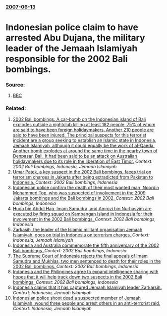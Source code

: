 ### [2007-06-13](/news/2007/06/13/index.md)

#  Indonesian police claim to have arrested Abu Dujana, the military leader of the Jemaah Islamiyah responsible for the 2002 Bali bombings. 




### Source:

1. [BBC](http://news.bbc.co.uk/2/hi/asia-pacific/6747253.stm)

### Related:

1. [ 2002 Bali bombings: A car-bomb on the Indonesian island of Bali explodes outside a nightclub killing at least 182 people, 75% of whom are said to have been foreign holidaymakers. Another 210 people are said to have been injured. The principal suspects for this terrorist incident are a group seeking to establish an Islamic state in Indonesia, Jemaah Islamiyah, although it could equally be the work of al-Qaeda. Another bomb explodes at around the same time in the nearby town of Denpasar, Bali. It had been said to be an attack on Australian holidaymakers due to its role in the liberation of East Timor.](/news/2002/10/12/2002-bali-bombings-a-car-bomb-on-the-indonesian-island-of-bali-explodes-outside-a-nightclub-killing-at-least-182-people-75-of-whom-are-s.md) _Context: 2002 Bali bombings, Indonesia, Jemaah Islamiyah_
2. [Umar Patek, a key suspect in the 2002 Bali bombings, faces trial on terrorism charges in Jakarta after being extradicted from Pakistan to Indonesia. ](/news/2011/08/11/umar-patek-a-key-suspect-in-the-2002-bali-bombings-faces-trial-on-terrorism-charges-in-jakarta-after-being-extradicted-from-pakistan-to-in.md) _Context: 2002 Bali bombings, Indonesia_
3. [ Indonesian police confirm the death of their most wanted man, Noordin Mohammed Top, who was suspected of involvement in the 2009 Jakarta bombings and the Bali bombings in 2002. ](/news/2009/09/17/indonesian-police-confirm-the-death-of-their-most-wanted-man-noordin-mohammed-top-who-was-suspected-of-involvement-in-the-2009-jakarta-bo.md) _Context: 2002 Bali bombings, Indonesia_
4. [ Huda bin Abdul Haq, Imam Samudra, and Amrozi bin Nurhasyim are executed by firing squad on Kambangan Island in Indonesia for their involvement in the 2002 Bali bombings. ](/news/2008/11/9/huda-bin-abdul-haq-imam-samudra-and-amrozi-bin-nurhasyim-are-executed-by-firing-squad-on-kambangan-island-in-indonesia-for-their-involvem.md) _Context: 2002 Bali bombings, Indonesia_
5. [ Zarkasih, the leader of the Islamic militant organisation Jemaah Islamiyah, goes on trial in Indonesia on terrorism charges. ](/news/2007/12/17/zarkasih-the-leader-of-the-islamic-militant-organisation-jemaah-islamiyah-goes-on-trial-in-indonesia-on-terrorism-charges.md) _Context: Indonesia, Jemaah Islamiyah_
6. [ Indonesia and Australia commemorate the fifth anniversary of the 2002 Bali bombings. ](/news/2007/10/12/indonesia-and-australia-commemorate-the-fifth-anniversary-of-the-2002-bali-bombings.md) _Context: 2002 Bali bombings, Indonesia_
7. [ The Supreme Court of Indonesia rejects the final appeals of Imam Samudra and Mukhlas, two men sentenced to death for their roles in the 2002 Bali bombings. ](/news/2007/09/25/the-supreme-court-of-indonesia-rejects-the-final-appeals-of-imam-samudra-and-mukhlas-two-men-sentenced-to-death-for-their-roles-in-the-200.md) _Context: 2002 Bali bombings, Indonesia_
8. [ Indonesia and the Philippines agree to expand intelligence sharing with hopes that it will help track down two suspects in the 2002 Bali bombings. ](/news/2007/07/13/indonesia-and-the-philippines-agree-to-expand-intelligence-sharing-with-hopes-that-it-will-help-track-down-two-suspects-in-the-2002-bali-bo.md) _Context: 2002 Bali bombings, Indonesia_
9. [ Indonesia claims that it has captured Jemaah Islamiyah leader Zarkarsih. ](/news/2007/06/15/indonesia-claims-that-it-has-captured-jemaah-islamiyah-leader-zarkarsih.md) _Context: Indonesia, Jemaah Islamiyah_
10. [ Indonesian police shoot dead a suspected member of Jemaah Islamiyah, wound three people and arrest others in an anti-terrorist raid. ](/news/2007/03/20/indonesian-police-shoot-dead-a-suspected-member-of-jemaah-islamiyah-wound-three-people-and-arrest-others-in-an-anti-terrorist-raid.md) _Context: Indonesia, Jemaah Islamiyah_
